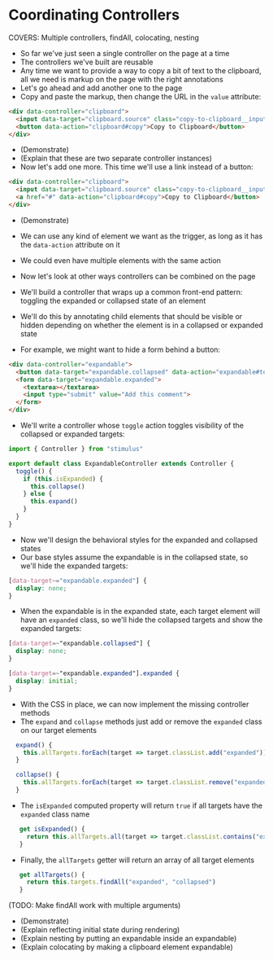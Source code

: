 # Coordinating Controllers

COVERS: Multiple controllers, findAll, colocating, nesting

* So far we've just seen a single controller on the page at a time
* The controllers we've built are reusable
* Any time we want to provide a way to copy a bit of text to the clipboard, all we need is markup on the page with the right annotations
* Let's go ahead and add another one to the page
* Copy and paste the markup, then change the URL in the `value` attribute:

```html
<div data-controller="clipboard">
  <input data-target="clipboard.source" class="copy-to-clipboard__input" type="text" value="https://stimulusjs.org/">
  <button data-action="clipboard#copy">Copy to Clipboard</button>
</div>
```

* (Demonstrate)
* (Explain that these are two separate controller instances)
* Now let's add one more. This time we'll use a link instead of a button:

```html
<div data-controller="clipboard">
  <input data-target="clipboard.source" class="copy-to-clipboard__input" type="text" value="https://rubyonrails.org/">
  <a href="#" data-action="clipboard#copy">Copy to Clipboard</button>
</div>
```

* (Demonstrate)
* We can use any kind of element we want as the trigger, as long as it has the `data-action` attribute on it
* We could even have multiple elements with the same action

* Now let's look at other ways controllers can be combined on the page
* We'll build a controller that wraps up a common front-end pattern: toggling the expanded or collapsed state of an element
* We'll do this by annotating child elements that should be visible or hidden depending on whether the element is in a collapsed or expanded state
* For example, we might want to hide a form behind a button:

```html
<div data-controller="expandable">
  <button data-target="expandable.collapsed" data-action="expandable#toggle">Add a comment...</button>
  <form data-target="expandable.expanded">
    <textarea></textarea>
    <input type="submit" value="Add this comment">
  </form>
</div>
```

* We'll write a controller whose `toggle` action toggles visibility of the collapsed or expanded targets:

```js
import { Controller } from "stimulus"

export default class ExpandableController extends Controller {
  toggle() {
    if (this.isExpanded) {
      this.collapse()
    } else {
      this.expand()
    }
  }
}
```

* Now we'll design the behavioral styles for the expanded and collapsed states
* Our base styles assume the expandable is in the collapsed state, so we'll hide the expanded targets:

```css
[data-target~="expandable.expanded"] {
  display: none;
}
```

* When the expandable is in the expanded state, each target element will have an `expanded` class, so we'll hide the collapsed targets and show the expanded targets:

```css
[data-target=~"expandable.collapsed"] {
  display: none;
}

[data-target=~"expandable.expanded"].expanded {
  display: initial;
}
```

* With the CSS in place, we can now implement the missing controller methods
* The `expand` and `collapse` methods just add or remove the `expanded` class on our target elements

```js
  expand() {
    this.allTargets.forEach(target => target.classList.add("expanded"))
  }

  collapse() {
    this.allTargets.forEach(target => target.classList.remove("expanded"))
  }
```

* The `isExpanded` computed property will return `true` if all targets have the `expanded` class name

```js
   get isExpanded() {
     return this.allTargets.all(target => target.classList.contains("expanded"))
   }
```

* Finally, the `allTargets` getter will return an array of all target elements

```js
   get allTargets() {
     return this.targets.findAll("expanded", "collapsed")
   }
```

(TODO: Make findAll work with multiple arguments)

* (Demonstrate)
* (Explain reflecting initial state during rendering)
* (Explain nesting by putting an expandable inside an expandable)
* (Explain colocating by making a clipboard element expandable)
